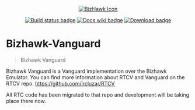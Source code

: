 <p align="center">
    <a href="https://corrupt.wiki/"><img src="Real-Time Corruptor/BizHawk_RTC/BizHawk.Client.EmuHawk/images/logo.ico" alt="BizHawk Icon" /></a>
</p>

<p align="center">
    <!-- Github action -->
    <a href="https://github.com/ircluzar/Bizhawk-Vanguard/actions?query=workflow%3ABuild+branch%3Amaster"><img src="https://github.com/ircluzar/Bizhawk-Vanguard/workflows/Build/badge.svg?branch=master" alt="Build status badge" /></a>
    <!-- Wiki -->
    <a href="https://corrupt.wiki/"><img src="https://img.shields.io/badge/docs-corrupt.wiki-blue.svg" alt="Docs wiki badge" /></a>
    <!-- Download -->
    <a href="https://redscientist.com/rtc"><img src="https://img.shields.io/badge/download-RTC-red.svg" alt="Download badge" /></a>
</p>

# Bizhawk-Vanguard
> Bizhawk Vanguard

Bizhawk Vanguard is a Vanguard implementation over the Bizhawk Emulator. You can find more information about RTCV and Vanguard on the RTCV repo.  https://github.com/ircluzar/RTCV

All RTC code has been migrated to that repo and development will be taking place there now.
